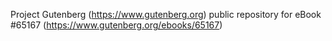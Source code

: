 Project Gutenberg (https://www.gutenberg.org) public repository for
eBook #65167 (https://www.gutenberg.org/ebooks/65167)

